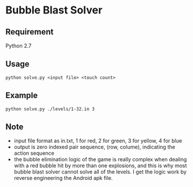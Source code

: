 # Bubble Blast Solver

## Requirement
Python 2.7

## Usage
    python solve.py <input file> <touch count>

## Example
    python solve.py ./levels/1-32.in 3

## Note
- input file format as in.txt, 1 for red, 2 for green, 3 for yellow, 4 for blue
- output is zero indexed pair sequence, (row, colume), indicating the action sequence
- the bubble elimination logic of the game is really complex when dealing with a red bubble hit by more than one explosions, and this is why most bubble blast solver cannot solve all of the levels. I get the logic work by reverse engineering the Android apk file.
